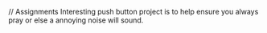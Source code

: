 // Assignments
 Interesting push button project is to help ensure you always pray or else a annoying noise will sound.
